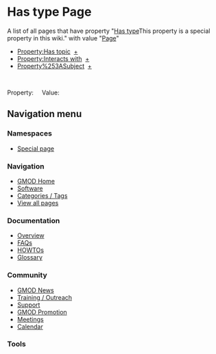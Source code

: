 



<span id="top"></span>




# <span dir="auto">Has type Page</span>






A list of all pages that have property "<span class="smw-highlighter"
data-type="1" state="inline"
data-title="Property"><span class="smwbuiltin">[Has
type](/wiki/Property%253AHas_type "Property:Has type")</span><span class="smwttcontent">This
property is a special property in this wiki.</span></span>" with value
"[Page](/wiki/Special%253ATypes/Page "Special%253ATypes/Page")"  

- [Property:Has
  topic](/wiki/Property%253AHas_topic "Property:Has topic")  <span class="smwbrowse">[+](/wiki/Special%253ABrowse/Property%253AHas-20topic "Special%253ABrowse/Property%253AHas-20topic")</span>
- [Property:Interacts
  with](/wiki/Property%253AInteracts_with "Property:Interacts with")  <span class="smwbrowse">[+](/wiki/Special%253ABrowse/Property%253AInteracts-20with "Special%253ABrowse/Property%253AInteracts-20with")</span>
- [Property%253ASubject](/wiki/Property%253ASubject "Property%253ASubject")  <span class="smwbrowse">[+](/wiki/Special%253ABrowse/Property%253ASubject "Special%253ABrowse/Property%253ASubject")</span>

 

Property:     Value:








## Navigation menu



### Namespaces

- <span id="ca-nstab-special">[Special
  page](/wiki/Special%253ASearchByProperty/Has-20type/Page "This is a special page, you cannot edit the page itself")</span>






### Navigation



- <span id="n-GMOD-Home">[GMOD Home](/wiki/Main_Page)</span>
- <span id="n-Software">[Software](/wiki/GMOD_Components)</span>
- <span id="n-Categories-.2F-Tags">[Categories /
  Tags](/wiki/Categories)</span>
- <span id="n-View-all-pages">[View all
  pages](/wiki/Special:AllPages)</span>




### Documentation



- <span id="n-Overview">[Overview](/wiki/Overview)</span>
- <span id="n-FAQs">[FAQs](/wiki/Category%253AFAQ)</span>
- <span id="n-HOWTOs">[HOWTOs](/wiki/Category%253AHOWTO)</span>
- <span id="n-Glossary">[Glossary](/wiki/Glossary)</span>




### Community



- <span id="n-GMOD-News">[GMOD News](/wiki/GMOD_News)</span>
- <span id="n-Training-.2F-Outreach">[Training /
  Outreach](/wiki/Training_and_Outreach)</span>
- <span id="n-Support">[Support](/wiki/Support)</span>
- <span id="n-GMOD-Promotion">[GMOD
  Promotion](/wiki/GMOD_Promotion)</span>
- <span id="n-Meetings">[Meetings](/wiki/Meetings)</span>
- <span id="n-Calendar">[Calendar](/wiki/Calendar)</span>




### Tools












<!-- -->




